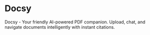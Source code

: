 # Docsy
Docsy - Your friendly AI-powered PDF companion. Upload, chat, and navigate documents intelligently with instant citations.
